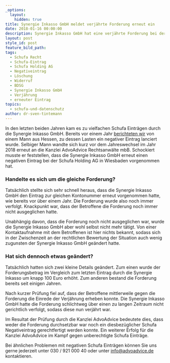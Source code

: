 ```yaml
---
_options:
  layout:
    hidden: true
title: Synergie Inkasso GmbH meldet verjährte Forderung erneut ein
date: 2018-01-16 00:00:00
description: Synergie Inkasso GmbH hat eine verjährte Forderung bei der Schufa eingemeldet
layout: post
style_id: post
feature_bild_path:
tags:
  - Schufa Recht
  - Schufa-Eintrag
  - Schufa Holding AG
  - Negativeintrag
  - Löschung
  - Widerruf
  - BDSG
  - Synergie Inkasso GmbH
  - Verjährung
  - erneuter Eintrag
topics:
  - schufa-und-datenschutz
author: dr-sven-tintemann
---
```



In den letzten beiden Jahren kam es zu vielfachen Schufa Einträgen durch die Synergie Inkasso GmbH. Bereits vor einem Jahr [berichteten wir](http://advoadvice.de/blog/schufa-recht-erneuter-au%C3%9Fergerichtlicher-erfolg-gegen-synergie-inkasso-gmbh/) von einem Mann aus Hessen, zu dessen Lasten ein negativer Eintrag lanciert wurde. Selbiger Mann wandte sich kurz vor dem Jahreswechsel im Jahr 2018 erneut an die Kanzlei AdvoAdvice Rechtsanwälte mbB. Schockiert musste er feststellen, dass die Synergie Inkasso GmbH erneut einen negativen Eintrag bei der Schufa Holding AG in Wiesbaden vorgenommen hat.

### Handelte es sich um die gleiche Forderung?

Tatsächlich stellte sich sehr schnell heraus, dass die Synergie Inkasso GmbH den Eintrag zur gleichen Kontonummer erneut vorgenommen hatte, wie bereits vor über einem Jahr. Die Forderung wurde also noch immer verfolgt. Knackpunkt war, dass der Betroffene die Forderung noch immer nicht ausgeglichen hatte.

Unabhängig davon, dass die Forderung noch nicht ausgeglichen war, wurde die Synergie Inkasso GmbH aber wohl selbst nicht mehr tätigt. Von einer Kontaktaufnahme mit dem Betroffenen ist hier nichts bekannt, sodass sich in der Zwischenzeit an der rechtlichen Bewertung der Situation auch wenig zugunsten der Synergie Inkasso GmbH geändert hatte.

### Hat sich dennoch etwas geändert?

Tatsächlich hatten sich zwei kleine Details geändert. Zum einen wurde der Forderungsbetrag im Vergleich zum letzten Eintrag durch die Synergie Inkasso um knapp 100 Euro erhöht. Zum anderen bestand die Forderung bereits seit einigen Jahren.

Nach kurzer Prüfung fiel auf, dass der Betroffene mittlerweile gegen die Forderung die Einrede der Verjährung erheben konnte. Die Synergie Inkasso GmbH hatte die Forderung schlichtweg über einen zu langen Zeitraum nicht gerichtlich verfolgt, sodass diese nun verjährt war.

Im Resultat der Prüfung durch die Kanzlei AdvoAdvice bedeutete dies, dass weder die Forderung durchsetzbar war noch ein diesbezüglicher Schufa Negativeintrag gerechtfertigt werden konnte. Ein weiterer Erfolg für die Kanzlei AdvoAdvice im Kampf gegen unberechtigte Schufa Einträge.

Bei ähnlichen Problemen mit negativen Schufa Einträgen können Sie uns gerne jederzeit unter 030 / 921 000 40 oder unter info@advoadvice.de kontaktieren.